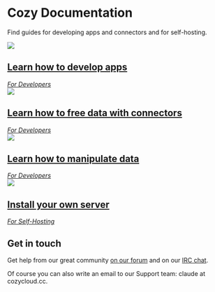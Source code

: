# Cozy Documentation

Find guides for developing apps and connectors and for self-hosting.

<div class="home-actions" markdown="1">

  <div class="home-action">
    <a href="tutorials/app">
      <img src="assets/images/home/icon-dev.svg" />
      <h2>Learn how to develop apps</h2>
      <em>For Developers</em>
    </a>
  </div>

  <div class="home-action">
    <a href="tutorials/konnector">
      <img src="assets/images/home/icon-dev.svg" />
      <h2>Learn how to free data with connectors</h2>
      <em>For Developers</em>
    </a>
  </div>

  <div class="home-action">
    <a href="tutorials/data">
      <img src="assets/images/home/icon-dev.svg" />
      <h2>Learn how to manipulate data</h2>
      <em>For Developers</em>
    </a>
  </div>

  <div class="home-action">
    <a href="tutorials/selfhost-debian">
      <img src="assets/images/home/icon-install.svg" />
      <h2>Install your own server</h2>
      <em>For Self-Hosting</em>
    </a>
  </div>


</div>

## Get in touch

Get help from our great community [on our forum](https://forum.cozy.io) and on our [IRC chat](https://webchat.freenode.net/?channels=cozycloud).

Of course you can also write an email to our Support team: claude at cozycloud.cc.
